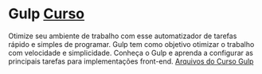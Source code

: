 # Gulp [Curso](https://www.schoolofnet.com/curso-gulp/ "Link para o Curso")
Otimize seu ambiente de trabalho com esse automatizador de tarefas rápido e simples de programar. Gulp tem como objetivo otimizar o trabalho com velocidade e simplicidade. Conheça o Gulp e aprenda a configurar as principais tarefas para implementações front-end.
[Arquivos do Curso Gulp](https://github.com/denners777/cursos/tree/master/school_of_net/gulp "Arquivos do Curso")